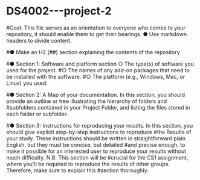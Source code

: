 # DS4002---project-2

#Goal: This file serves as an orientation to everyone who comes to your repository, it should enable them to get their bearings. ● Use markdown headers to divide content. 

#● Make an H2 (##) section explaining the contents of the repository 

#● Section 1: Software and platform section ○ The type(s) of software you used for the project. 
#○ The names of any add-on packages that need to be installed with the software. 
#○ The platform (e.g., Windows, Mac, or Linux) you used. 

#● Section 2: A Map of your documentation. In this section, you should provide an outline or tree illustrating the hierarchy of folders and #subfolders contained in your Project Folder, and listing the files stored in each folder or subfolder. 

#● Section 3: Instructions for reproducing your results. In this section, you should give explicit step-by-step instructions to reproduce #the Results of your study. These instructions should be written in straightforward plain English, but they must be concise, but detailed #and precise enough, to make it possible for an interested user to reproduce your results without much difficulty. N.B. This section will be #crucial for the CS1 assignment, where you'll be required to reproduce the results of other groups. Therefore, make sure to explain this #section thoroughly.
